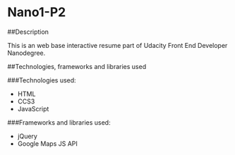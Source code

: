 # Nano1-P2

##Description

This is an web base interactive resume part of Udacity Front End Developer Nanodegree.

##Technologies, frameworks and libraries used

###Technologies used:
* HTML
* CCS3
* JavaScript

###Frameworks and libraries used:
* jQuery
* Google Maps JS API